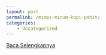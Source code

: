 ```yaml
---
layout: post
permalink: /mimpi-minum-kopi-pahit/
categories:
    - Uncategorized
---
```


[Baca Selengkapnya](/08)